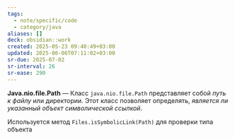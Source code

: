 ```yaml
---
tags:
  - note/specific/code
  - category/java
aliases: []
deck: obsidian::work
created: 2025-05-23 09:40:49+03:00
updated: 2025-06-06T07:11:02+03:00
sr-due: 2025-07-02
sr-interval: 26
sr-ease: 290
---
```


**Java.nio.file.Path**
—
Класс `java.nio.file.Path` представляет собой *путь к файлу* или директории. Этот класс позволяет определять, *является ли указанный объект символической ссылкой*.

Используется метод `Files.isSymbolicLink(Path)` для проверки типа объекта
